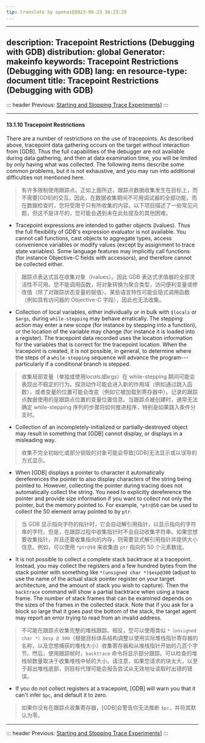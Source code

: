 ```yaml
---
tip: translate by openai@2023-06-23 16:23:29
...
```

---
description: Tracepoint Restrictions (Debugging with GDB)
distribution: global
Generator: makeinfo
keywords: Tracepoint Restrictions (Debugging with GDB)
lang: en
resource-type: document
title: Tracepoint Restrictions (Debugging with GDB)
---------------------------------------------------

::: header
Previous: [Starting and Stopping Trace Experiments](Starting-and-Stopping-Trace-Experiments.html#Starting-and-Stopping-Trace-Experiments)]
:::

---

#### 13.1.10 Tracepoint Restrictions

There are a number of restrictions on the use of tracepoints. As described above, tracepoint data gathering occurs on the target without interaction from [GDB]. Thus the full capabilities of the debugger are not available during data gathering, and then at data examination time, you will be limited by only having what was collected. The following items describe some common problems, but it is not exhaustive, and you may run into additional difficulties not mentioned here.

> 有许多限制使用跟踪点。正如上面所述，跟踪点数据收集发生在目标上，而不需要[GDB]的交互。因此，在数据收集期间不可用调试器的全部功能，而在数据检查时，您将受限于只有所收集的内容。以下项目描述了一些常见问题，但这不是详尽的，您可能会遇到未在此处提及的其他困难。

- Tracepoint expressions are intended to gather objects (lvalues). Thus the full flexibility of GDB's expression evaluator is not available. You cannot call functions, cast objects to aggregate types, access convenience variables or modify values (except by assignment to trace state variables). Some language features may implicitly call functions (for instance Objective-C fields with accessors), and therefore cannot be collected either.

> 跟踪点表达式旨在收集对象（lvalues）。因此 GDB 表达式求值器的全部灵活性不可用。您不能调用函数，将对象转换为聚合类型，访问便利变量或修改值（除了对跟踪状态变量的赋值）。某些语言特性可能会隐式调用函数（例如具有访问器的 Objective-C 字段），因此也无法收集。

- Collection of local variables, either individually or in bulk with `$locals` or `$args`, during `while-stepping` may behave erratically. The stepping action may enter a new scope (for instance by stepping into a function), or the location of the variable may change (for instance it is loaded into a register). The tracepoint data recorded uses the location information for the variables that is correct for the tracepoint location. When the tracepoint is created, it is not possible, in general, to determine where the steps of a `while-stepping` sequence will advance the program---particularly if a conditional branch is stepped.

> 收集局部变量（单独或使用$locals或$args）在 while-stepping 期间可能会表现出不稳定的行为。探测动作可能会进入新的作用域（例如通过跳入函数），或者变量的位置可能会改变（例如它被加载到寄存器中）。记录的跟踪点数据使用的是跟踪点位置的变量位置信息。当跟踪点被创建时，通常无法确定 while-stepping 序列的步骤将如何推进程序，特别是如果跳入条件分支时。

- Collection of an incompletely-initialized or partially-destroyed object may result in something that [GDB] cannot display, or displays in a misleading way.

> 收集不完全初始化或部分销毁的对象可能会导致[GDB]无法显示或以误导的方式显示。

- When [GDB] displays a pointer to character it automatically dereferences the pointer to also display characters of the string being pointed to. However, collecting the pointer during tracing does not automatically collect the string. You need to explicitly dereference the pointer and provide size information if you want to collect not only the pointer, but the memory pointed to. For example, `*ptr@50` can be used to collect the 50 element array pointed to by `ptr`.

> 当 GDB 显示指向字符的指针时，它会自动解引用指针，以显示指向的字符串的字符。但是，在跟踪过程中收集指针时不会自动收集字符串。如果您想要收集指针，并且还要收集指向的内存，则需要显式解引用指针并提供大小信息。例如，可以使用 `*ptr@50` 来收集由 `ptr` 指向的 50 个元素数组。

- It is not possible to collect a complete stack backtrace at a tracepoint. Instead, you may collect the registers and a few hundred bytes from the stack pointer with something like `*(unsigned char *)$esp@300` (adjust to use the name of the actual stack pointer register on your target architecture, and the amount of stack you wish to capture). Then the `backtrace` command will show a partial backtrace when using a trace frame. The number of stack frames that can be examined depends on the sizes of the frames in the collected stack. Note that if you ask for a block so large that it goes past the bottom of the stack, the target agent may report an error trying to read from an invalid address.

> 不可能在跟踪点收集完整的堆栈跟踪。相反，您可以使用类似 `*（unsigned char *）$esp @ 300`（根据目标体系结构调整以使用实际堆栈指针寄存器的名称，以及您想捕获的堆栈大小）收集寄存器和从堆栈指针开始的几百个字节。然后，使用跟踪帧时，`backtrace` 命令将显示部分跟踪。可以检查的堆栈帧数量取决于收集堆栈中帧的大小。请注意，如果您请求的块太大，以至于超出堆栈底部，则目标代理可能会报告尝试从无效地址读取时出错的错误。

- If you do not collect registers at a tracepoint, [GDB] will warn you that it can't infer `$pc`, and default it to zero.

> 如果你没有在跟踪点收集寄存器，[GDB]会警告你无法推断 `$pc`，并将其默认为零。

---

::: header
Previous: [Starting and Stopping Trace Experiments](Starting-and-Stopping-Trace-Experiments.html#Starting-and-Stopping-Trace-Experiments)]
:::
